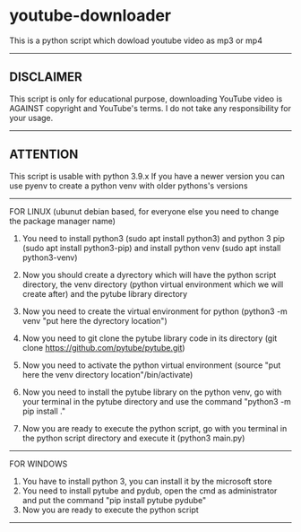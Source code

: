 # youtube-downloader
This is a python script which dowload youtube video as mp3 or mp4


------------
DISCLAIMER
------------
This script is only for educational purpose, downloading YouTube video is AGAINST copyright and YouTube's terms. I do not take any responsibility for your usage.

-----------
ATTENTION
-----------
This script is usable with python 3.9.x 
If you have a newer version you can use pyenv to create a python venv with older pythons's versions


------------
FOR LINUX (ubunut debian based, for everyone else you need to change the package manager name)
1) You need to install python3 (sudo apt install python3) and python 3 pip (sudo apt install python3-pip) and install python venv (sudo apt install python3-venv)

2) Now you should create a dyrectory which will have the python script directory, the venv directory (python virtual environment which we will create after) and the pytube library directory

3) Now you need to create the virtual environment for python (python3 -m venv "put here the dyrectory location")

4) Now you need to git clone the pytube library code in its directory (git clone https://github.com/pytube/pytube.git)

5) Now you need to activate the python virtual  environment (source "put here the venv directory location"/bin/activate)

6) Now you need to install the pytube library on the python venv, go with your terminal in the pytube directory and use the command "python3 -m pip install ."

7) Now you are ready to execute the python script, go with you terminal in the python script directory and execute it (python3 main.py)


------------
FOR WINDOWS
1) You have to install python 3, you can install it by the microsoft store
1) You need to install pytube and pydub, open the cmd as administrator and put the command "pip install pytube pydube"
2) Now you are ready to execute the python script
------------
